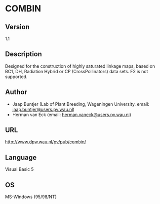 # COMBIN

## Version
1.1

## Description
Designed for the construction of highly saturated linkage maps, based on BC1, DH, Radiation Hybrid or CP (CrossPollinators) data sets. F2 is not supported.

## Author
* Jaap Buntjer (Lab of Plant Breeding, Wageningen University. email: jaap.buntjer@users.pv.wau.nl)
* Herman van Eck (email: herman.vaneck@users.pv.wau.nl)

## URL
http://www.dpw.wau.nl/pv/pub/combin/

## Language
Visual Basic 5

## OS
MS-Windows (95/98/NT)